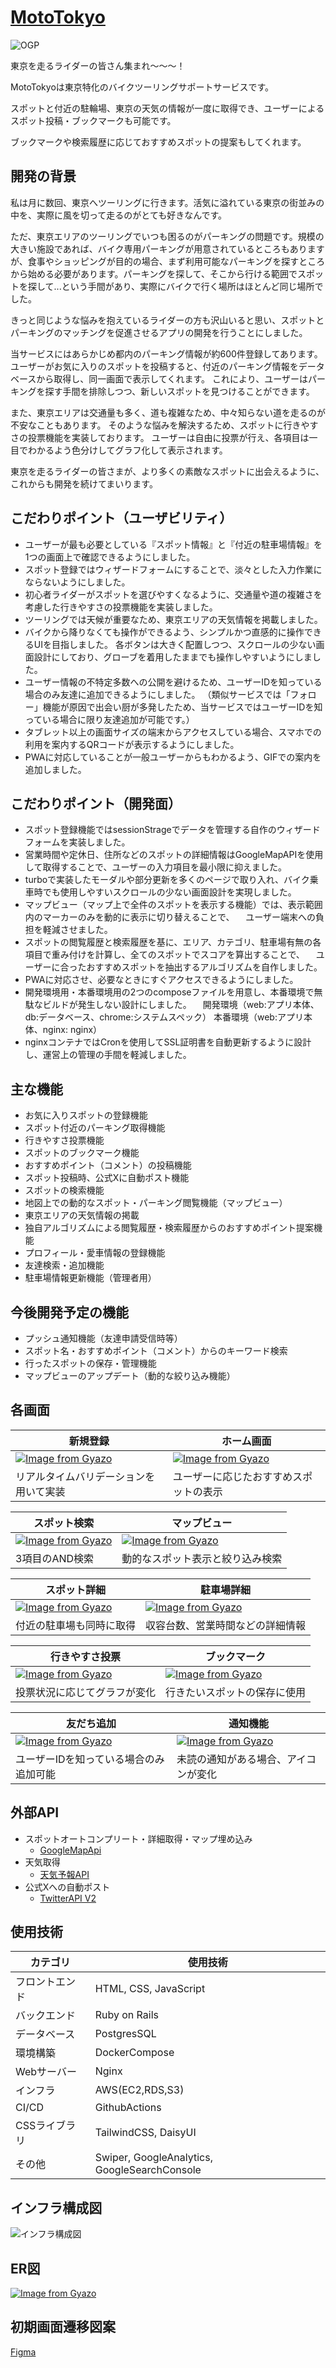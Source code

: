 # [MotoTokyo](https://moto-tokyo.com)

![OGP](https://github.com/miyataro0314/MotoTokyo/assets/125170964/8d353014-767f-4926-8c15-d0fc07cf6a7b)

東京を走るライダーの皆さん集まれ〜〜〜！

MotoTokyoは東京特化のバイクツーリングサポートサービスです。

スポットと付近の駐輪場、東京の天気の情報が一度に取得でき、ユーザーによるスポット投稿・ブックマークも可能です。

ブックマークや検索履歴に応じておすすめスポットの提案もしてくれます。


## 開発の背景
私は月に数回、東京へツーリングに行きます。活気に溢れている東京の街並みの中を、実際に風を切って走るのがとても好きなんです。

ただ、東京エリアのツーリングでいつも困るのがパーキングの問題です。規模の大きい施設であれば、バイク専用パーキングが用意されているところもありますが、食事やショッピングが目的の場合、まず利用可能なパーキングを探すところから始める必要があります。パーキングを探して、そこから行ける範囲でスポットを探して...という手間があり、実際にバイクで行く場所はほとんど同じ場所でした。

きっと同じような悩みを抱えているライダーの方も沢山いると思い、スポットとパーキングのマッチングを促進させるアプリの開発を行うことにしました。

当サービスにはあらかじめ都内のパーキング情報が約600件登録してあります。ユーザーがお気に入りのスポットを投稿すると、付近のパーキング情報をデータベースから取得し、同一画面で表示してくれます。
これにより、ユーザーはパーキングを探す手間を排除しつつ、新しいスポットを見つけることができます。

また、東京エリアは交通量も多く、道も複雑なため、中々知らない道を走るのが不安なこともあります。
そのような悩みを解決するため、スポットに行きやすさの投票機能を実装しております。
ユーザーは自由に投票が行え、各項目は一目でわかるよう色分けしてグラフ化して表示されます。

東京を走るライダーの皆さまが、より多くの素敵なスポットに出会えるように、これからも開発を続けてまいります。


## こだわりポイント（ユーザビリティ）
- ユーザーが最も必要としている『スポット情報』と『付近の駐車場情報』を1つの画面上で確認できるようにしました。
- スポット登録ではウィザードフォームにすることで、淡々とした入力作業にならないようにしました。
- 初心者ライダーがスポットを選びやすくなるように、交通量や道の複雑さを考慮した行きやすさの投票機能を実装しました。
- ツーリングでは天候が重要なため、東京エリアの天気情報を掲載しました。
- バイクから降りなくても操作ができるよう、シンプルかつ直感的に操作できるUIを目指しました。
  各ボタンは大きく配置しつつ、スクロールの少ない画面設計にしており、グローブを着用したままでも操作しやすいようにしました。
- ユーザー情報の不特定多数への公開を避けるため、ユーザーIDを知っている場合のみ友達に追加できるようにしました。
  （類似サービスでは「フォロー」機能が原因で出会い厨が多発したため、当サービスではユーザーIDを知っている場合に限り友達追加が可能です。）
- タブレット以上の画面サイズの端末からアクセスしている場合、スマホでの利用を案内するQRコードが表示するようにしました。
- PWAに対応していることが一般ユーザーからもわかるよう、GIFでの案内を追加しました。


## こだわりポイント（開発面）
- スポット登録機能ではsessionStrageでデータを管理する自作のウィザードフォームを実装しました。
- 営業時間や定休日、住所などのスポットの詳細情報はGoogleMapAPIを使用して取得することで、ユーザーの入力項目を最小限に抑えました。
- turboで実装したモーダルや部分更新を多くのページで取り入れ、バイク乗車時でも使用しやすいスクロールの少ない画面設計を実現しました。
- マップビュー（マップ上で全件のスポットを表示する機能）では、表示範囲内のマーカーのみを動的に表示に切り替えることで、
　ユーザー端末への負担を軽減させました。
- スポットの閲覧履歴と検索履歴を基に、エリア、カテゴリ、駐車場有無の各項目で重み付けを計算し、全てのスポットでスコアを算出することで、
　ユーザーに合ったおすすめスポットを抽出するアルゴリズムを自作しました。
- PWAに対応させ、必要なときにすぐアクセスできるようにしました。
- 開発環境用・本番環境用の2つのcomposeファイルを用意し、本番環境で無駄なビルドが発生しない設計にしました。
　開発環境（web:アプリ本体、db:データベース、chrome:システムスペック） 本番環境（web:アプリ本体、nginx: nginx）
- nginxコンテナではCronを使用してSSL証明書を自動更新するように設計し、運営上の管理の手間を軽減しました。


## 主な機能
- お気に入りスポットの登録機能
- スポット付近のパーキング取得機能
- 行きやすさ投票機能
- スポットのブックマーク機能
- おすすめポイント（コメント）の投稿機能
- スポット投稿時、公式Xに自動ポスト機能
- スポットの検索機能
- 地図上での動的なスポット・パーキング閲覧機能（マップビュー）
- 東京エリアの天気情報の掲載
- 独自アルゴリズムによる閲覧履歴・検索履歴からのおすすめポイント提案機能
- プロフィール・愛車情報の登録機能
- 友達検索・追加機能
- 駐車場情報更新機能（管理者用）


## 今後開発予定の機能
- プッシュ通知機能（友達申請受信時等）
- スポット名・おすすめポイント（コメント）からのキーワード検索
- 行ったスポットの保存・管理機能
- マップビューのアップデート（動的な絞り込み機能）


## 各画面
| 新規登録 | ホーム画面 |
| --- | --- |
| [![Image from Gyazo](https://i.gyazo.com/8dec8731f9f9c4f1c74adb46c7eb525b.gif)](https://gyazo.com/8dec8731f9f9c4f1c74adb46c7eb525b) | [![Image from Gyazo](https://i.gyazo.com/2d4dbff3279b06fef7a3400e6e1ae545.gif)](https://gyazo.com/2d4dbff3279b06fef7a3400e6e1ae545) |
| リアルタイムバリデーションを用いて実装 | ユーザーに応じたおすすめスポットの表示 |

| スポット検索 | マップビュー |
| --- | --- |
| [![Image from Gyazo](https://i.gyazo.com/82b4a79fb266330b2a8ccbdff79ffa62.gif)](https://gyazo.com/82b4a79fb266330b2a8ccbdff79ffa62) | [![Image from Gyazo](https://i.gyazo.com/e90a01f03ad98288164ee5a13a394065.gif)](https://gyazo.com/e90a01f03ad98288164ee5a13a394065) |
| 3項目のAND検索 | 動的なスポット表示と絞り込み検索 |

| スポット詳細 | 駐車場詳細 |
| --- | --- |
| [![Image from Gyazo](https://i.gyazo.com/d5eb9f31a1c4d44e7dd44ce3bccee3b2.gif)](https://gyazo.com/d5eb9f31a1c4d44e7dd44ce3bccee3b2) | [![Image from Gyazo](https://i.gyazo.com/373360c4e7f533ff73c1b43bae49f664.gif)](https://gyazo.com/373360c4e7f533ff73c1b43bae49f664) |
| 付近の駐車場も同時に取得 | 収容台数、営業時間などの詳細情報 |

| 行きやすさ投票 | ブックマーク |
| --- | --- |
| [![Image from Gyazo](https://i.gyazo.com/696b12568274455b5a7daa3c25c20ae5.gif)](https://gyazo.com/696b12568274455b5a7daa3c25c20ae5) | [![Image from Gyazo](https://i.gyazo.com/3ebedb2354b238bf97ce5ac3c5fcda23.gif)](https://gyazo.com/3ebedb2354b238bf97ce5ac3c5fcda23) |
| 投票状況に応じてグラフが変化 | 行きたいスポットの保存に使用 |

| 友だち追加 | 通知機能 |
| --- | --- |
| [![Image from Gyazo](https://i.gyazo.com/c9e00ff0632326a8e0b9d21e7450ddc6.gif)](https://gyazo.com/c9e00ff0632326a8e0b9d21e7450ddc6) | [![Image from Gyazo](https://i.gyazo.com/b58bf80e91bcc8114ef650ca1b2315c3.gif)](https://gyazo.com/b58bf80e91bcc8114ef650ca1b2315c3) |
| ユーザーIDを知っている場合のみ追加可能 | 未読の通知がある場合、アイコンが変化 |


## 外部API
- スポットオートコンプリート・詳細取得・マップ埋め込み
  - [GoogleMapApi](https://developers.google.com/maps?hl=ja)
- 天気取得
  - [天気予報API](https://weather.tsukumijima.net)
- 公式Xへの自動ポスト
  - [TwitterAPI V2](https://developer.x.com/ja/docs/twitter-api)


## 使用技術
| カテゴリ | 使用技術 |
| --- | --- |
| フロントエンド | HTML, CSS, JavaScript |
| バックエンド | Ruby on Rails |
| データベース | PostgresSQL |
| 環境構築 | DockerCompose |
| Webサーバー | Nginx |
| インフラ | AWS(EC2,RDS,S3) |
| CI/CD | GithubActions |
| CSSライブラリ | TailwindCSS, DaisyUI |
| その他 | Swiper, GoogleAnalytics, GoogleSearchConsole |


## インフラ構成図
![インフラ構成図](https://github.com/miyataro0314/MotoTokyo/assets/125170964/ca75e18e-b8d9-4605-8ed8-4e07f6f2a7bf)


## ER図
[![Image from Gyazo](https://i.gyazo.com/d3e922527304a5c11cc9decba953752a.png)](https://gyazo.com/d3e922527304a5c11cc9decba953752a)


## 初期画面遷移図案
[Figma](https://www.figma.com/file/b2YCfKzmKqggwpyZhK91mq/%E7%94%BB%E9%9D%A2%E9%81%B7%E7%A7%BB%E5%9B%B3?type=design&node-id=0%3A1&mode=design&t=ZoZS5TOVkbeCjIzD-1)
